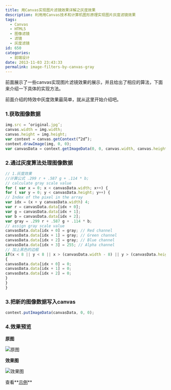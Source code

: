 ```yaml
---
title: 用Canvas实现图片滤镜效果详解之灰度效果
description: 利用用Canvas技术和计算机图形原理实现图片灰度滤镜效果
tags:
  - Canvas
  - HTML5
  - 图像滤镜
  - 滤镜
  - 灰度滤镜
id: 650
categories:
  - 前端设计
date: 2013-11-03 23:43:33
permalink: image-filters-by-canvas-gray
---
```


前面展示了一些canvas实现图片滤镜效果的展示，并且给出了相应的算法，下面来介绍一下具体的实现方法。

前面介绍的特效中灰度效果最简单，就从这里开始介绍吧。

### 1.获取图像数据

```js
img.src = ‘original.jpg’;
canvas.width = img.width;
canvas.height = img.height;
var context = canvas.getContext(“2d”);
context.drawImage(img, 0, 0);
var canvasData = context.getImageData(0, 0, canvas.width, canvas.height);
```

### 2.通过灰度算法处理图像数据

```js
// 1.灰度效果
//计算公式 .299 r + .587 g + .114 * b;
// calculate gray scale value
for ( var x = 0; x < canvasData.width; x++) {
for ( var y = 0; y < canvasData.height; y++) {
// Index of the pixel in the array
var idx = (x + y canvasData.width) 4;
var r = canvasData.data[idx + 0];
var g = canvasData.data[idx + 1];
var b = canvasData.data[idx + 2];
var gray = .299 r + .587 g + .114 * b;
// assign gray scale value
canvasData.data[idx + 0] = gray; // Red channel
canvasData.data[idx + 1] = gray; // Green channel
canvasData.data[idx + 2] = gray; // Blue channel
canvasData.data[idx + 3] = 255; // Alpha channel
// 加上黑色的边框
if(x < 8 || y < 8 || x > (canvasData.width - 8) || y > (canvasData.height - 8))
{
canvasData.data[idx + 0] = 0;
canvasData.data[idx + 1] = 0;
canvasData.data[idx + 2] = 0;
}
}
} 
```

### 3.把新的图像数据写入canvas

```js
context.putImageData(canvasData, 0, 0); 
```
### 4.效果预览

**原图**

![原图](http://sanyecao.qiniudn.com/assets/images/filter/original.jpg)

**效果图**

![效果图](http://sanyecao.qiniudn.com/assets/images/filter/gray.jpg)

查看**[示例][demo]**

[demo]:  /lab/filters/gray.html